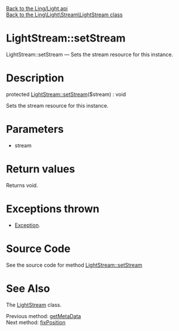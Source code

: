 [Back to the Ling/Light api](https://github.com/lingtalfi/Light/blob/master/doc/api/Ling/Light.md)<br>
[Back to the Ling\Light\Stream\LightStream class](https://github.com/lingtalfi/Light/blob/master/doc/api/Ling/Light/Stream/LightStream.md)


LightStream::setStream
================



LightStream::setStream — Sets the stream resource for this instance.




Description
================


protected [LightStream::setStream](https://github.com/lingtalfi/Light/blob/master/doc/api/Ling/Light/Stream/LightStream/setStream.md)($stream) : void




Sets the stream resource for this instance.




Parameters
================


- stream

    


Return values
================

Returns void.


Exceptions thrown
================

- [Exception](http://php.net/manual/en/class.exception.php).&nbsp;







Source Code
===========
See the source code for method [LightStream::setStream](https://github.com/lingtalfi/Light/blob/master/Stream/LightStream.php#L318-L324)


See Also
================

The [LightStream](https://github.com/lingtalfi/Light/blob/master/doc/api/Ling/Light/Stream/LightStream.md) class.

Previous method: [getMetaData](https://github.com/lingtalfi/Light/blob/master/doc/api/Ling/Light/Stream/LightStream/getMetaData.md)<br>Next method: [fixPosition](https://github.com/lingtalfi/Light/blob/master/doc/api/Ling/Light/Stream/LightStream/fixPosition.md)<br>

